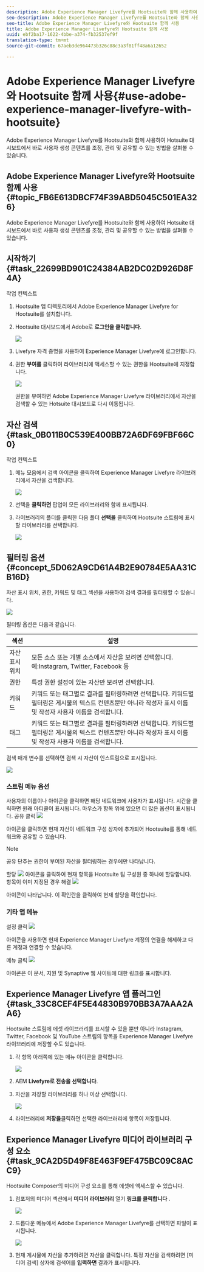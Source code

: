 ```yaml
---
description: Adobe Experience Manager Livefyre를 Hootsuite와 함께 사용하여 Hotsuite 대시보드에서 바로 사용자 생성 콘텐츠를 조정, 관리 및 공유할 수 있는 방법을 살펴볼 수 있습니다.
seo-description: Adobe Experience Manager Livefyre를 Hootsuite와 함께 사용하여 Hotsuite 대시보드에서 바로 사용자 생성 콘텐츠를 조정, 관리 및 공유할 수 있는 방법을 살펴볼 수 있습니다.
seo-title: Adobe Experience Manager Livefyre와 Hootsuite 함께 사용
title: Adobe Experience Manager Livefyre와 Hootsuite 함께 사용
uuid: ebf2ba17-1622-4bbe-a374-fb32537ef9f
translation-type: tm+mt
source-git-commit: 67aeb3de964473b326c88c3a3f81ff48a6a12652

---
```



# Adobe Experience Manager Livefyre와 Hootsuite 함께 사용{#use-adobe-experience-manager-livefyre-with-hootsuite}

Adobe Experience Manager Livefyre를 Hootsuite와 함께 사용하여 Hotsuite 대시보드에서 바로 사용자 생성 콘텐츠를 조정, 관리 및 공유할 수 있는 방법을 살펴볼 수 있습니다.

## Adobe Experience Manager Livefyre와 Hootsuite 함께 사용 {#topic_FB6E613DBCF74F39ABD5045C501EA326}

Adobe Experience Manager Livefyre를 Hootsuite와 함께 사용하여 Hotsuite 대시보드에서 바로 사용자 생성 콘텐츠를 조정, 관리 및 공유할 수 있는 방법을 살펴볼 수 있습니다.

## 시작하기 {#task_22699BD901C24384AB2DC02D926D8F4A}

작업 컨텍스트

1. Hootsuite 앱 디렉토리에서 Adobe Experience Manager Livefyre for Hootsuite를 설치합니다.

1. Hootsuite 대시보드에서 Adobe로 **로그인을 클릭합니다**.

   ![](assets/hootsuite-login.png)

1. Livefyre 자격 증명을 사용하여 Experience Manager Livefyre에 로그인합니다.
1. 권한 **부여를** 클릭하여 라이브러리에 액세스할 수 있는 권한을 Hootsuite에 지정합니다.

   ![](assets/hootsuite-authorize.png)

   권한을 부여하면 Adobe Experience Manager Livefyre 라이브러리에서 자산을 검색할 수 있는 Hotsuite 대시보드로 다시 이동됩니다.

## 자산 검색 {#task_0B011B0C539E400BB72A6DF69FBF66C0}

작업 컨텍스트

1. 메뉴 모음에서 검색 아이콘을 클릭하여 Experience Manager Livefyre 라이브러리에서 자산을 검색합니다.

   ![](assets/hootsuite-search.png)

1. 선택을 **클릭하면** 팝업이 모든 라이브러리와 함께 표시됩니다.
1. 라이브러리의 폴더를 클릭한 다음 폴더 **선택을** 클릭하여 Hootsuite 스트림에 표시할 라이브러리를 선택합니다.

   ![](assets/hootsuite-select.png)

## 필터링 옵션 {#concept_5D062A9CD61A4B2E90784E5AA31CB16D}

자산 표시 위치, 권한, 키워드 및 태그 섹션을 사용하여 검색 결과를 필터링할 수 있습니다.

![](assets/hootsuite-filters.png)

필터링 옵션은 다음과 같습니다.

| 섹션 | 설명 |
|--- |--- |
| 자산 표시 위치 | 모든 소스 또는 개별 소스에서 자산을 보려면 선택합니다. 예:Instagram, Twitter, Facebook 등 |
| 권한 | 특정 권한 설정이 있는 자산만 보려면 선택합니다. |
| 키워드 | 키워드 또는 태그별로 결과를 필터링하려면 선택합니다. 키워드별 필터링은 게시물의 텍스트 컨텐츠뿐만 아니라 작성자 표시 이름 및 작성자 사용자 이름을 검색합니다. |
| 태그 | 키워드 또는 태그별로 결과를 필터링하려면 선택합니다. 키워드별 필터링은 게시물의 텍스트 컨텐츠뿐만 아니라 작성자 표시 이름 및 작성자 사용자 이름을 검색합니다. |

검색 매개 변수를 선택하면 검색 시 자산이 인스트림으로 표시됩니다.

![](assets/hootsuite-stream.png)

### 스트림 메뉴 옵션

사용자의 이름이나 아이콘을 클릭하면 해당 네트워크에 사용자가 표시됩니다. 시간을 클릭하면 원래 아티클이 표시됩니다. 마우스가 항목 위에 있으면 더 많은 옵션이 표시됩니다. 공유 클릭 ![](assets/share.png)

아이콘을 클릭하면 현재 자산이 네트워크 구성 상자에 추가되어 Hootsuite를 통해 네트워크와 공유할 수 있습니다.

>[!NOTE]
>
>공유 단추는 권한이 부여된 자산을 필터링하는 경우에만 나타납니다.

할당 ![](assets/assign.png) 아이콘을 클릭하여 현재 항목을 Hootsuite 팀 구성원 중 하나에 할당합니다. 항목이 이미 지정된 경우 해결 ![](assets/resolve.png)

아이콘이 나타납니다. 이 확인란을 클릭하여 현재 할당을 확인합니다.

### 기타 앱 메뉴

설정 클릭 ![](assets/settings.png)

아이콘을 사용하면 현재 Experience Manager Livefyre 계정의 연결을 해제하고 다른 계정과 연결할 수 있습니다.

메뉴 클릭 ![](assets/menu.png)

아이콘은 이 문서, 지원 및 Synaptive 웹 사이트에 대한 링크를 표시합니다.

## Experience Manager Livefyre 앱 플러그인 {#task_33C8CEF4F5E44830B970BB3A7AAA2AA6}

Hootsuite 스트림에 에셋 라이브러리를 표시할 수 있을 뿐만 아니라 Instagram, Twitter, Facebook 및 YouTube 스트림의 항목을 Experience Manager Livefyre 라이브러리에 저장할 수도 있습니다.

1. 각 항목 아래쪽에 있는 메뉴 아이콘을 클릭합니다.

   ![](assets/hootsuite-menu-icon.png)

1. AEM **Livefyre로 전송을 선택합니다**.
1. 자산을 저장할 라이브러리를 하나 이상 선택합니다.

   ![](assets/hootsuite-save.png)

1. 라이브러리에 **저장을**&#x200B;클릭하면 선택한 라이브러리에 항목이 저장됩니다.

## Experience Manager Livefyre 미디어 라이브러리 구성 요소 {#task_9CA2D5D49F8E463F9EF475BC09C8ACC9}

Hootsuite Composer의 미디어 구성 요소를 통해 에셋에 액세스할 수 있습니다.

1. 컴포저의 미디어 섹션에서 **미디어 라이브러리** 열기 **링크를 클릭합니다** .

   ![](assets/hootsuite-open-media-library.png)

1. 드롭다운 메뉴에서 Adobe Experience Manager Livefyre를 선택하면 파일이 표시됩니다.

   ![](assets/hootsuite-aem-files.png)

1. 현재 게시물에 자산을 추가하려면 자산을 클릭합니다. 특정 자산을 검색하려면 [미디어 검색] 상자에 검색어를 **입력하면** 결과가 표시됩니다.

